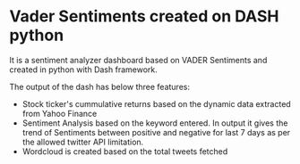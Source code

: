 # Vader Sentiments created on DASH python

It is a sentiment analyzer dashboard based on VADER Sentiments and created in python with Dash framework. 

The output of the dash has below three features:

- Stock ticker's cummulative returns based on the dynamic data extracted from Yahoo Finance
- Sentiment Analysis based on the keyword entered. In output it gives the trend of Sentiments between positive and negative for last 7 days as per the allowed twitter API limitation.
- Wordcloud is created based on the total tweets fetched



